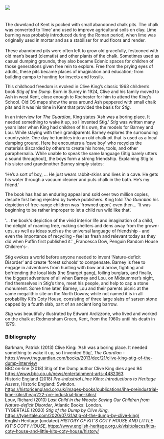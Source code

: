 <a href="https://www.kent-maps.online"><img src="https://kent-map.github.io/mdpress/juncture/ve-button.png"></a>
<param ve-config title="Chalk pits, Ash and Stig of the Dump" author="Peter Vujakovic" layout="vtl" banner="https://upload.wikimedia.org/wikipedia/commons/thumb/6/6d/Kit%27s_Coty%2C_Kent.jpg/1024px-Kit%27s_Coty%2C_Kent.jpg" description="Ash in West Kent inspired the story of Stig of the Dump.>

<param ve-entity eid="Q4804335" aliases="Ash">

# 

The downland of Kent is pocked with small abandoned chalk pits. The chalk was converted to ‘lime’ and used to improve agricultural soils on clay. Lime burning was probably introduced during the Roman period, when lime was originally used in mortar and as a stabiliser for mud floors and render.
<br><br>
These abandoned pits were often left to grow old gracefully, festooned with old man’s beard (clematis) and other plants of the chalk. Sometimes used as casual dumping grounds, they also became Edenic spaces for children of those generations given free rein to explore. Free from the prying eyes of adults, these pits became places of imagination and education; from building camps to hunting for insects and fossils.
<param ve-image url="https://upload.wikimedia.org/wikipedia/commons/0/0e/%27A_Close_View_in_a_Chalk_Pit_at_Upper_Deal_in_Kent%27_%28Bray_album%29_RMG_PT2036.tiff" label="A Close View in a Chalk Pit at Upper Deal in Kent, Bray Album" attribution="Gabriel Bray, Public domain, Royal Museums Greenwich via Wikimedia Commons">

This childhood freedom is evoked in Clive King’s classic 1963 children’s book _Stig of the Dump_. Born in Surrey in 1924, Clive and his family moved to Ash in west Kent, close enough to Rochester for him to attend the King's School. Old OS maps show the area around Ash peppered with small chalk pits and it was his time in Kent that provided the basis for _Stig_.
<param ve-image url="https://upload.wikimedia.org/wikipedia/commons/f/f3/King%27s_School%2C_Rochester_-_geograph.org.uk_-_1845334.jpg" label="King's School, Rochester" attribution="N Chadwick, via Wikimedia Commons" license="CC BY-SA 2.0">

In an interview for _The Guardian_, King states 'Ash was a boring place. It needed something to wake it up, so I invented Stig.' _Stig_ was written many years later when King had children of his own, the models for Barney and Lou. While staying with their grandparents Barney explores the surrounding countryside. One day he tumbles into an old chalk pit that is used as a local dumping ground. Here he encounters a ‘cave boy’ who recycles the materials discarded by others to create his home, tools, and other paraphernalia. While unable to speak the same language (Stig barely utters a sound throughout), the boys form a strong friendship. Explaining Stig to his sister and grandmother Barney simply states:
<br><br>
‘He’s a sort of boy, … He just wears rabbit-skins and lives in a cave. He gets his water through a vacuum cleaner and puts chalk in the bath. He’s my friend.’
<param ve-image url="https://stor.artstor.org/stor/862d778e-6ca0-46d3-976d-14bf7d4ff67d" label="Stig of the Dump" attribution="Illustration by Heather Murdoch, designed for Kent Maps Online">

The book has had an enduring appeal and sold over two million copies, despite first being rejected by twelve publishers. King told _The Guardian_ his depiction of free-range children was ‘frowned upon’, even then… ‘It was beginning to be rather improper to let a child run wild like that’. 
<br><br>
'… the book's depiction of the vivid interior life and imagination of a child, the delight of roaming free, making shelters and dens away from the grown-ups, as well as ideas such as the universal language of friendship - and even the importance of recycling - feel as fresh and relevant today as they did when Puffin first published it.' _Francesca Dow, Penguin Random House Children's-.
<br><br>
Stig evokes a world before anyone needed to invent ‘Nature-deficit Disorder’ and create ‘forest schools’ to compensate. Barney is free to engage in adventures from hunting with bow and arrow,  fighting and befriending the local kids (the Snarget gang), foiling burglars, and finally, the biggest adventure of all when Barney and Lou, on Midsummer’s night, find themselves in Stig’s time, meet his people, and help to cap a stone monument. Some time later, Barney, Lou and their parents picnic at the same megalithic site on the North Downs; while not named it is in all probability Kit’s Coty House, consisting of three large slabs of sarsen stone capped by a fourth slab, part of an ancient long barrow. 
<param ve-image url="https://upload.wikimedia.org/wikipedia/commons/thumb/a/ad/Kit%27s_Coty_House_05.jpg/1024px-Kit%27s_Coty_House_05.jpg" label="Kit's Coty House" attribution="Simon Burchell, via Wikimedia Commons" license="CC BY-SA 4.0">

_Stig_ was beautifully illustrated by Edward Ardizzone, who lived and worked on the chalk at Rodmersham Green, Kent, from the 1960s until his death in 1979. 
<param ve-image url="https://upload.wikimedia.org/wikipedia/commons/b/bf/Edward_Ardizzone_-_Official_War_Artist_Art.IWMARTLD4056.jpg" label="Edward Ardizzone, official war artist" attribution="Henry Carr, Public domain, via Wikimedia Commons">

### Bibliography 

Barkham, Patrick (2013) Clive King: 'Ash was a boring place. It needed something to wake it up, so I invented Stig', _The Guardian_ - https://www.theguardian.com/books/2013/dec/21/clive-king-stig-of-the-dump-interview   
BBC on-line (2018) Stig of the Dump author Clive King dies aged 94 https://www.bbc.co.uk/news/entertainment-arts-4482363   
Historic England (2018) _Pre-industrial Lime Kilns: Introductions to Heritage Assets_, Historic England: Swindon.   
 https://historicengland.org.uk/images-books/publications/iha-preindustrial-lime-kilns/heag222-pre-industrial-lime-kilns/   
Louv, Richard (2010) _Last Child in the Woods: Saving Our Children from Nature-deficit Disorder_, Atlantic Books: London.   
TYGERTALE (2020) _Stig of the Dump by Clive King_, https://tygertale.com/2020/07/31/stig-of-the-dump-by-clive-king/   
English Heritage (undated) _HISTORY OF KIT’S COTY HOUSE AND LITTLE KIT’S COTY HOUSE_, https://www.english-heritage.org.uk/visit/places/kits-coty-house-and-little-kits-coty-house/history/

